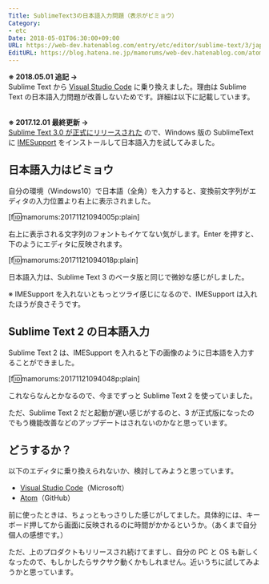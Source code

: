 ```yaml
---
Title: SublimeText3の日本語入力問題（表示がビミョウ）
Category:
- etc
Date: 2018-05-01T06:30:00+09:00
URL: https://web-dev.hatenablog.com/entry/etc/editor/sublime-text/3/japanese-input-problem
EditURL: https://blog.hatena.ne.jp/mamorums/web-dev.hatenablog.com/atom/entry/8599973812319683325
---
```


__※ 2018.05.01 追記 ->__  
Sublime Text から [Visual Studio Code](https://code.visualstudio.com/download) に乗り換えました。理由は Sublime Text の日本語入力問題が改善しないためです。詳細は以下に記載しています。


<br>__※ 2017.12.01 最終更新 ->__  
[Sublime Text 3.0 が正式にリリースされた](https://www.sublimetext.com/blog/articles/sublime-text-3-point-0) ので、Windows 版の SublimeText に [IMESupport](https://github.com/chikatoike/IMESupport) をインストールして日本語入力を試してみました。


## 日本語入力はビミョウ
自分の環境（Windows10）で日本語（全角）を入力すると、変換前文字列がエディタの入力位置より右上に表示されました。

[f:id:mamorums:20171121094005p:plain]

右上に表示される文字列のフォントもイケてない気がします。Enter を押すと、下のようにエディタに反映されます。

[f:id:mamorums:20171121094018p:plain]

日本語入力は、Sublime Text 3 のベータ版と同じで微妙な感じがしました。

※ IMESupport を入れないともっとツライ感じになるので、IMESupport は入れたほうが良さそうです。


## Sublime Text 2 の日本語入力
Sublime Text 2 は、IMESupport を入れると下の画像のように日本語を入力することができました。

[f:id:mamorums:20171121094048p:plain]

これならなんとかなるので、今までずっと Sublime Text 2 を使っていました。

ただ、Sublime Text 2 だと起動が遅い感じがするのと、3 が正式版になったのでもう機能改善などのアップデートはされないのかなと思っています。


## どうするか？
以下のエディタに乗り換えられないか、検討してみようと思っています。

- [Visual Studio Code](https://code.visualstudio.com/)（Microsoft）
- [Atom](https://atom.io/)（GitHub）

前に使ったときは、ちょっともっさりした感じがしてました。具体的には、キーボード押してから画面に反映されるのに時間がかかるというか。（あくまで自分個人の感想です。）

ただ、上のプロダクトもリリースされ続けてますし、自分の PC と OS も新しくなったので、もしかしたらサクサク動くかもしれません。近いうちに試してみようかと思っています。
